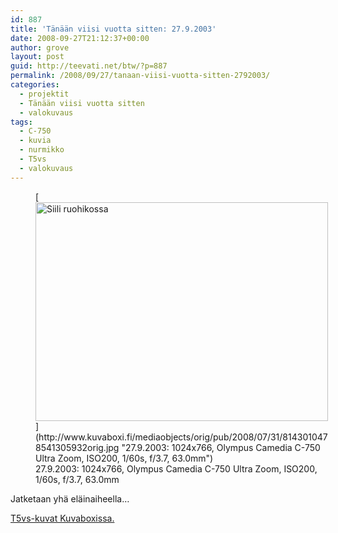 ```yaml
---
id: 887
title: 'Tänään viisi vuotta sitten: 27.9.2003'
date: 2008-09-27T21:12:37+00:00
author: grove
layout: post
guid: http://teevati.net/btw/?p=887
permalink: /2008/09/27/tanaan-viisi-vuotta-sitten-2792003/
categories:
  - projektit
  - Tänään viisi vuotta sitten
  - valokuvaus
tags:
  - C-750
  - kuvia
  - nurmikko
  - T5vs
  - valokuvaus
---
```

<figure style="width: 468px" class="wp-caption aligncenter">[<img title="Siili ruohikossa" src="http://www.kuvaboxi.fi/mediaobjects/pub/2008/07/31/8143010478541305932web_0.jpg" alt="Siili ruohikossa" width="468" height="350" />](http://www.kuvaboxi.fi/mediaobjects/orig/pub/2008/07/31/8143010478541305932orig.jpg "27.9.2003: 1024x766, Olympus Camedia C-750 Ultra Zoom, ISO200, 1/60s, f/3.7, 63.0mm")<figcaption class="wp-caption-text">27.9.2003: 1024x766, Olympus Camedia C-750 Ultra Zoom, ISO200, 1/60s, f/3.7, 63.0mm</figcaption></figure> 

Jatketaan yhä eläinaiheella&#8230;

[<span>T5vs-kuvat Kuvaboxissa.</span>](http://www.kuvaboxi.fi/julkinen/29poj+taavetti-btw-t5vs.html "Kuvaboxi - BTW: T5vs (Taavetti)")